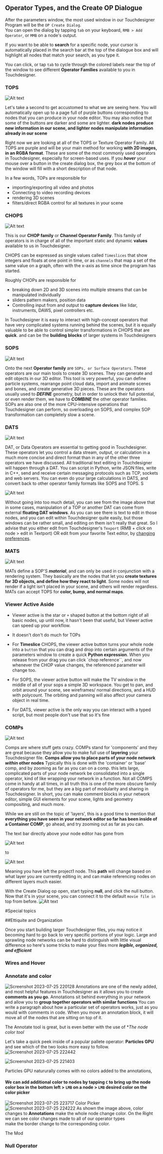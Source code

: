 ## Operator Types, and the Create OP Dialogue
After the parameters window, the most used window in our Touchdesigner Program will be the `OP Create Dialog`.  
You can open the dialog by tapping `tab` on your keyboard, `RMB > Add Operator`, or `MMB` on a node's output. 

 If you want to be able to **search** for a specific node, your cursor is automatically placed in the search bar at the top of the dialogue box and will highlight all nodes that match your search, as you type it.
   
You can click, or tap `tab` to cycle through the colored labels near the top of the window to see different **Operator Families** available to you in Touchdesigner.

### TOPS
![Alt text](<1.5_Images/Screenshot 2023-07-16 220929.png>)

Let's take a second to get accustomed to what we are seeing here. You will automatically open up to a page full of purple buttons corresponding to nodes that you can produce in your node editor. You may also notice that some of the buttons are darker and some are lighter. **dark nodes produce new information in our scene, and lighter nodes manipulate information already in our scene** 

Right now we are looking at all of the TOPS or Texture Operator Family. All TOPS  are purple and will be your main method for working **with 2D images, in an RGBA format**. These are some of the most commonly used operators in Touchdesigner, especially for screen-based uses. If you ***hover*** your mouse over a button in the create dialog box, the grey box at the bottom of the window will fill with a short description of that node. 

In a few words, TOPs are responsible for 
 - importing/exporting all video and photos
 - Connecting to video recording devices 
 - rendering 3D scenes 
 - filters/direct RGBA control for all textures in your scene   

### CHOPS

![Alt text](<1.5_Images/Screenshot 2023-07-16 225647.png>) 

This is our **CHOP family** or **Channel Operator Family**. This family of operators is in charge of all of the important static and dynamic **values** available to us in Touchdesigner.    

CHOPS can be expressed as single values called `Timeslices` that show integers and floats at one point in time, or as `channels` that map a set of the same value on a graph, often with the x-axis as time since the program has started. 

Roughly CHOPs are responsible for 
- breaking down 2D and 3D scenes into multiple streams that can be manipulated individually
- sliders pattern makers, position data
- Controlling input from and output to **capture devices** like lidar, instruments, DAWS, pixel controllers etc.    

In Touchdesigner it is easy to interact with high-concept operators that have very complicated systems running behind the scenes, but it is equally valuable to be able to control simpler transformations in CHOPS that are **quick**. and can be the **building blocks** of larger systems in Touchdesigners

### SOPS
![Alt text](<1.5_Images/Screenshot 2023-07-16 235003.png>)

Onto the next **Operator family** are `SOPs, or Surface Operators`. These operators are our main tools to create 3D scenes. They can generate and 
edit objects in our 3D editor. This tool is very powerful, you can define particle systems, rearrange point cloud data, import and animate scenes and bones, and create generative 3D pieces. These are the operators usually used to ***DEFINE*** geometry, but in order to unlock their full potential, or even render them, we have to ***COMBINE*** the other operator families. SOPs are also one of the more CPU-intensive operations that Touchdesigner can perform, so overloading on SOPS, and complex SOP transformation can completely slow a scene.  

### DATS
![Alt text](<1.5_Images/Screenshot 2023-07-18 232825.png>)

DAT, or Data Operators are essential to getting good in Touchdesigner. These operators let you control a data stream, output, or calculation in a much more concise and direct format than in any of the other three operators we have discussed. All traditional text editing in Touchdesigner will happen through a DAT. You can script in Python, write JSON files, write in C++, send and receive certain messaging protocols such as TCP, sockets and web servers. You can even do your large calculations in DATS, and convert back to other operator family formats like SOPS and TOPS. S

![Alt text](<Screenshot 2023-07-18 233757.png>) 

Without going into too much detail, you can see from the image above that in some cases, manipulation of a TOP or another DAT can come from external **floating DAT windows**. As you can see there is text to edit in those nodes, and you can edit within Touchdesigner quite easily, but those windows can be rather small, and editing on them isn't really that great. So I advise that you either edit from Touchdesigner's `Texport` (RMB + click on node >  edit in Textport) OR edit from your favorite Text editor, by [changing preferences](https://medium.com/partical.grt/how-to-use-external-text-editor-in-touchdesigner-touch-touchdesigner-tip-2-d7c4bed47c68).

### MATS 
![Alt text](<1.5_Images/Screenshot 2023-07-18 234932.png>)
 
MATs define a SOP'S ***material***, and can only be used in conjunction with a rendering system. They basically are the nodes that let you **create textures for 3D objects, and define how they react to light**. Some nodes will not render if a light isn't placed in your scene, and others will render regardless. MATs can accept TOPS for **color, bump, and normal maps**.


### Viewer Active Aside
- Viewer active is the star or `+` shaped button at the bottom right of all basic nodes, up until now, it hasn't been that useful, but Viewer active can speed up your workflow.
- It doesn't don't do much for TOPs
- For **Timeslice** CHOPS, the viewer active button turns your whole node into a `button` that you can drag and drop into certain arguments of the parameters window to create a quick **Python expression**. When you release from your drag you can click `chop reference``, and now whenever the CHOP value changes, the referenced parameter will change too. 

- For SOPS, the viewer active button will make the TV window in the middle of all of your sops a simple 3D workspace. You get to pan, and orbit around your scene, see wireframes/ normal directions, and a HUD with polycount.  The orbiting and panning will also affect your camera object in real time.
- For DATS, viewer active is the only way you can interact with a typed script, but most people don't use that so it's fine 

### COMPs
![Alt text](<1.5_Images/Screenshot 2023-07-19 193017.png>)

Comps are where stuff gets crazy. COMPs stand for 'components' and they are great because they allow you to make full use of **layering** your Touchdesigner file. **Comps allow you to place parts of your node network ***within*** other nodes** Typically this is done with the 'container' or 'base' comp, and by zooming as far as you can on a comp. this lets large, complicated parts of your node network be consolidated into a single operator, kind of like wrapping your network in a function. Not all COMPS come in handy at all times, in all truth this is one of the more obscure family of operators for me, but they are a big part of modularity and sharing in Touchdesigner. In short, you can make comment blocks in your network editor, simple GUI elements for your scene, lights and geometry compositing, and much more.

While we are still on the topic of 'layers', this is a good time to mention that **everything you have seen in your network editor so far has been inside of a Container COMP**, go ahead, and try zooming out as far as you can.  

The text bar directly above your node editor has gone from 

![Alt text](<1.5_Images/Screenshot 2023-07-19 194841.png>)  

to 
 
 ![Alt text](<1.5_Images/Screenshot 2023-07-19 194914.png>)
 
 Meaning you have left the project1 node. This **path** will change based on what layer you are currently editing in; and can make referencing nodes on different layers much easier.

 With the Create Dialog op open, start typing **null**, and click the null button. Now that it's in your scene, you can connect it to the default `movie file in` top from before. 
![Alt text](<1.5_Images/Screenshot 2023-07-16 220930.png>)

#Special topics 

 ##Ettiquite and Organization  
 
 Once you start building larger Touchdesigner files, you may notice it becoming hard to go back to very specific portions of your logic. Large and sprawling node networks can be hard to distinguish with little visual difference so here's some tricks to make your files more ***legible, organized, and efficient***  
 ### Wires and Hover  
  
 ### Annotate and color
 ![Screenshot 2023-07-25 220128](https://github.com/elugo1/Touchdesigner-Resources/assets/82634063/71c22454-6e6d-438b-9ccb-2cda021c2441)
 Annotations are one of the newly added, and most helpful features in Touchdesigner as it allows you to create **comments as you go**. Annotations sit behind everything in your network and  allow you to **group together operators with similar functions** You can write a paragraph about how a particular set of operators works, just as you would with comments in code. When you move an annotation block, it will move all of the nodes that are sitting on top of it.  

  The Annotate tool is great, but is even better with the use of **The node color tool* 
 
 Let's take a quick peek inside of a popular pallete operator: **Particles GPU** and see which of the two looks more easy to follow. 
 ![Screenshot 2023-07-25 222442](https://github.com/elugo1/Touchdesigner-Resources/assets/82634063/b860af99-908f-4bd3-bf33-190b55ffd732)

 ![Screenshot 2023-07-25 221403](https://github.com/elugo1/Touchdesigner-Resources/assets/82634063/f27ec40d-d16c-4d60-889d-03a51338297a) 

 Particles GPU natururally comes with no colors added to the annotations, 
 #### We can add  additional color to nodes by tapping `C` to bring up the node color box in the bottom left > `LMB` on a node > `LMB` desired color on the color picker
![Screenshot 2023-07-25 223717](https://github.com/elugo1/Touchdesigner-Resources/assets/82634063/530b1f65-f0a5-478a-bd87-cc1ed5c05481) 
Color Picker  
 ![Screenshot 2023-07-25 224222](https://github.com/elugo1/Touchdesigner-Resources/assets/82634063/dd2956b5-727a-425f-80c0-28456e3dc4fb)
As shown the image above, color changes to **Annotations** make the whole node change color. On the Right we can see color changes made to all of our operator types   
make the border change to the corresponding color. 
 
 The Mod

 ### Null Operator 
 
